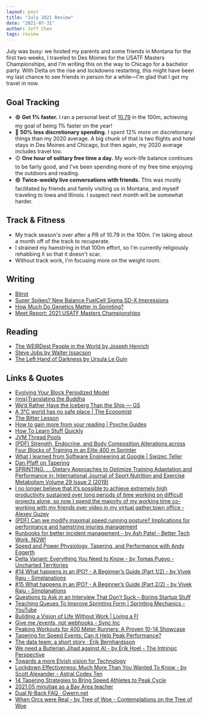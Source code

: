 ```yaml
---
layout: post
title: "July 2021 Review"
date: "2021-07-31"
author: Jeff Chen
tags: review
---
```


July was busy: we hosted my parents and some friends in Montana for the first two weeks, I traveled to Des Moines for the USATF Masters Championships, and I'm writing this on the way to Chicago for a bachelor party. With Delta on the rise and lockdowns restarting, this might have been my last chance to see friends in person for a while—I'm glad that I got my travel in now.

## Goal Tracking

- 🟢 **Get 1% faster.** I ran a personal best of [10.79](https://jeffchen.dev/posts/Meet-Report-2021-USATF-Masters-Championships/) in the 100m, achieving my goal of being 1% faster on the year!
- 🔴 **50% less discretionary spending.** I spent 12% more on discretionary things than my 2020 average. A big chunk of that is two flights and hotel stays in Des Moines and Chicago, but then again, my 2020 average includes travel too.
- 🟡 **One hour of solitary free time a day.** My work-life balance continues to be fairly good, and I've been spending more of my free time enjoying the outdoors and reading.
- 🟢 **Twice-weekly live conversations with friends.** This was mostly facilitated by friends and family visiting us in Montana, and myself traveling to Iowa and Illinois. I suspect next month will be somewhat harder.

<!-- excerpt -->

## Track & Fitness

- My track season's over after a PR of 10.79 in the 100m. I'm taking about a month off of the track to recuperate.
- I strained my hamstring in that 100m effort, so I'm currently religiously rehabbing it so that it doesn't scar.
- Without track work, I'm focusing more on the weight room.

## Writing

- [Bitrot](https://jeffchen.dev/posts/Bitrot)
- [Super Spikes? New Balance FuelCell Sigma SD-X Impressions](https://jeffchen.dev/posts/Super-Spikes-New-Balance-Fuelcell-Sigma-SD-X-Impressions/)
- [How Much Do Genetics Matter in Sprinting?](https://jeffchen.dev/posts/How-Much-Do-Genetics-Matter-in-Sprinting/)
- [Meet Report: 2021 USATF Masters Championships](https://jeffchen.dev/posts/Meet-Report-2021-USATF-Masters-Championships/)

## Reading

- [The WEIRDest People in the World by Joseph Henrich](https://www.goodreads.com/book/show/51710349-the-weirdest-people-in-the-world)
- [Steve Jobs by Walter Issacson](https://www.goodreads.com/book/show/11297044-steve-jobs)
- [The Left Hand of Darkness by Ursula Le Guin](https://www.goodreads.com/book/show/25837084-the-left-hand-of-darkness)

## Links & Quotes

- [Evolving Your Block Periodized Model](https://simplifaster.com/articles/evolving-block-periodization-models/)
- [(mis)Translating the Buddha](https://docs.google.com/document/d/10qEXvtCJbukUZ-qQDCK2XwRUD8xp2kl-Ok7d7vUR1yM/mobilebasic)
- [We’d Rather Have the Iceberg Than the Ship — GS](https://www.granolashotgun.com/granolashotguncom/wed-rather-have-the-iceberg-than-the-ship)
- [A 3°C world has no safe place | The Economist](https://www.economist.com/leaders/2021/07/24/a-3degc-world-has-no-safe-place)
- [The Bitter Lesson](http://www.incompleteideas.net/IncIdeas/BitterLesson.html)
- [How to gain more from your reading | Psyche Guides](https://psyche.co/guides/how-to-gain-more-from-reading-by-taking-it-all-in-more-slowly)
- [How To Learn Stuff Quickly](https://www.joshwcomeau.com/blog/how-to-learn-stuff-quickly/)
- [JVM Thread Pools](https://gist.github.com/djspiewak/46b543800958cf61af6efa8e072bfd5c)
- [(PDF) Strength, Endocrine, and Body Composition Alterations across Four Blocks of Training in an Elite 400 m Sprinter](https://www.researchgate.net/publication/349926752_Strength_Endocrine_and_Body_Composition_Alterations_across_Four_Blocks_of_Training_in_an_Elite_400_m_Sprinter)
- [What I learned from Software Engineering at Google | Swizec Teller](https://swizec.com/blog/what-i-learned-from-software-engineering-at-google/)
- [Dan Pfaff on Tapering](https://www.coachnicknewman.com/uploads/7/1/8/5/7185558/dan_pfaff_on_tapering.pdf)
- [SPRINTING. . . Dietary Approaches to Optimize Training Adaptation and Performance in: International Journal of Sport Nutrition and Exercise Metabolism Volume 29 Issue 2 (2019)](https://journals.humankinetics.com/view/journals/ijsnem/29/2/article-p85.xml)
- [I no longer believe that it’s possible to achieve extremely high productivity sustained over long periods of time working on difficult projects alone, so now I spend the majority of my working time co-working with my friends over video in my virtual gather.town office - Alexey Guzey](https://guzey.com/co-working/)
- [(PDF) Can we modify maximal speed running posture? Implications for performance and hamstring injuries management](https://www.researchgate.net/publication/353321813_Can_we_modify_maximal_speed_running_posture_Implications_for_performance_and_hamstring_injuries_management)
- [Runbooks for better incident management - by Ash Patel - Better Tech Work, NOW!](https://ashpatel.substack.com/p/runbooks-for-better-incident-management)
- [Speed and Power Physiology, Tapering, and Performance with Andy Eggerth](https://simplifaster.com/articles/speed-power-tapering/)
- [Delta Variant: Everything You Need to Know - by Tomas Pueyo - Uncharted Territories](https://unchartedterritories.tomaspueyo.com/p/delta-variant-everything-you-need)
- [#14 What happens in an IPO? - A Beginner’s Guide (Part 1/2) - by Vivek Raju - Simplanations](https://www.simplanations.in/p/ipo-1)
- [#15 What happens in an IPO? - A Beginner’s Guide (Part 2/2) - by Vivek Raju - Simplanations](https://www.simplanations.in/p/ipo-2)
- [Questions to Ask in an Interview That Don’t Suck – Boring Startup Stuff](https://boringstartupstuff.com/newsletter/questions-to-ask-in-an-interview-that-dont-suck)
- [Teaching Queues To Improve Sprinting Form | Sprinting Mechanics - YouTube](https://www.youtube.com/watch?v=bEHTUyn_fMI)
- [Building a Vision of Life Without Work | Living a FI](https://livingafi.com/2015/03/09/building-a-vision-of-life-without-work/)
- [Give me /events, not webhooks - Sync Inc](https://blog.syncinc.so/events-not-webhooks)
- [Peaking Workouts for 400 Meter Runners: A Proven 10-14 Showcase](https://www.completetrackandfield.com/10-14-day-taper/)
- [Tapering for Speed Events: Can it Help Peak Performance?](https://www.thespeedproject.com/sprinting/tapering/)
- [The data team: a short story · Erik Bernhardsson](https://erikbern.com/2021/07/07/the-data-team-a-short-story.html)
- [We need a Butlerian Jihad against AI - by Erik Hoel - The Intrinsic Perspective](https://erikhoel.substack.com/p/we-need-a-butlerian-jihad-against)
- [Towards a more Elvish vision for Technology](https://essays.georgestrakhov.com/elvish/)
- [Lockdown Effectiveness: Much More Than You Wanted To Know - by Scott Alexander - Astral Codex Ten](https://astralcodexten.substack.com/p/lockdown-effectiveness-much-more)
- [14 Tapering Strategies to Bring Speed Athletes to Peak Cycle](https://speedendurance.com/2014/07/12/14-tapering-strategies-to-bring-speed-athletes-to-peak-cycle/)
- [2021.05 minutiae as a Bay Area teacher](http://adamcadre.ac/calendar/202105m.html)
- [Dual N-Back FAQ · Gwern.net](https://www.gwern.net/DNB-FAQ)
- [When Orcs were Real - by Tree of Woe - Contemplations on the Tree of Woe](https://treeofwoe.substack.com/p/when-orcs-were-real)
